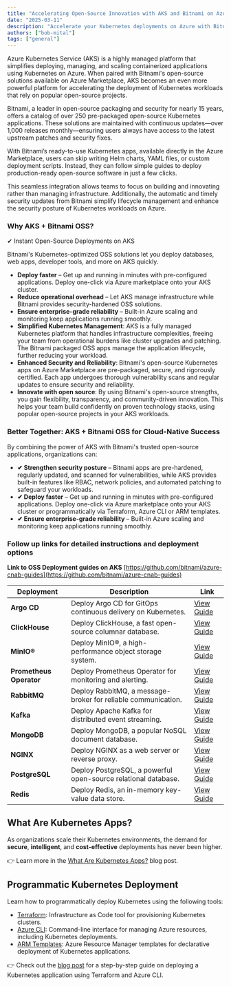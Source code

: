 ```yaml
---
title: "Accelerating Open-Source Innovation with AKS and Bitnami on Azure Marketplace"
date: "2025-03-11"
description: "Accelerate your Kubernetes deployments on Azure with Bitnami’s secure, pre-configured OSS solutions. This guide shows how to use Terraform, Azure CLI, and ARM templates to effortlessly deploy popular OSS offers like Argo CD, ClickHouse, MinIO, Prometheus Operator, RabbitMQ, Kafka, MongoDB, NGINX, PostgreSQL, and Redis—cutting operational overhead and fueling innovation"
authors: ["bob-mital"]
tags: ["general"]
---
```


Azure Kubernetes Service (AKS) is a highly managed platform that simplifies deploying, managing, and scaling containerized applications using Kubernetes on Azure. When paired with Bitnami's open-source solutions available on Azure Marketplace, AKS becomes an even more powerful platform for accelerating the deployment of Kubernetes workloads that rely on popular open-source projects.

<!-- truncate -->

Bitnami, a leader in open-source packaging and security for nearly 15 years, offers a catalog of over 250 pre-packaged open-source Kubernetes applications. These solutions are maintained with continuous updates—over 1,000 releases monthly—ensuring users always have access to the latest upstream patches and security fixes.

With Bitnami’s ready-to-use Kubernetes apps, available directly in the Azure Marketplace, users can skip writing Helm charts, YAML files, or custom deployment scripts. Instead, they can follow simple guides to deploy production-ready open-source software in just a few clicks.

This seamless integration allows teams to focus on building and innovating rather than managing infrastructure. Additionally, the automatic and timely security updates from Bitnami simplify lifecycle management and enhance the security posture of Kubernetes workloads on Azure.

### Why AKS + Bitnami OSS?

✔ Instant Open-Source Deployments on AKS

Bitnami's Kubernetes-optimized OSS solutions let you deploy databases, web apps, developer tools, and more on AKS quickly.

- **Deploy faster** – Get up and running in minutes with pre-configured applications. Deploy one-click via Azure marketplace onto your AKS cluster.
- **Reduce operational overhead** – Let AKS manage infrastructure while Bitnami provides security-hardened OSS solutions.
- **Ensure enterprise-grade reliability** – Built-in Azure scaling and monitoring keep applications running smoothly.
- **Simplified Kubernetes Management**: AKS is a fully managed Kubernetes platform that handles infrastructure complexities, freeing your team from operational burdens like cluster upgrades and patching. The Bitnami packaged OSS apps manage the application lifecycle, further reducing your workload.
- **Enhanced Security and Reliability**: Bitnami's open-source Kubernetes apps on Azure Marketplace are pre-packaged, secure, and rigorously certified. Each app undergoes thorough vulnerability scans and regular updates to ensure security and reliability.
- **Innovate with open source**: By using Bitnami's open-source strengths, you gain flexibility, transparency, and community-driven innovation. This helps your team build confidently on proven technology stacks, using popular open-source projects in your AKS workloads.

### Better Together: AKS + Bitnami OSS for Cloud-Native Success

By combining the power of AKS with Bitnami's trusted open-source applications, organizations can:

- **✔ Strengthen security posture** – Bitnami apps are pre-hardened, regularly updated, and scanned for vulnerabilities, while AKS provides built-in features like RBAC, network policies, and automated patching to safeguard your workloads.
- **✔ Deploy faster** – Get up and running in minutes with pre-configured applications. Deploy one-click via Azure marketplace onto your AKS cluster or programmatically via Terraform, Azure CLI or ARM templates.
- **✔ Ensure enterprise-grade reliability** – Built-in Azure scaling and monitoring keep applications running smoothly.

### Follow up links for detailed instructions and deployment options

**Link to OSS Deployment guides on AKS** [https://github.com/bitnami/azure-cnab-guides](https://github.com/bitnami/azure-cnab-guides)

| Deployment              | Description                                                    | Link                                                                                             |
| ----------------------- | -------------------------------------------------------------- | ------------------------------------------------------------------------------------------------ |
| **Argo CD**             | Deploy Argo CD for GitOps continuous delivery on Kubernetes.   | [View Guide](https://github.com/bitnami/azure-cnab-guides/blob/main/docs/argocd.md)              |
| **ClickHouse**          | Deploy ClickHouse, a fast open-source columnar database.       | [View Guide](https://github.com/bitnami/azure-cnab-guides/blob/main/docs/clickhouse.md)          |
| **MinIO®**              | Deploy MinIO®, a high-performance object storage system.       | [View Guide](https://github.com/bitnami/azure-cnab-guides/blob/main/docs/minio.md)               |
| **Prometheus Operator** | Deploy Prometheus Operator for monitoring and alerting.        | [View Guide](https://github.com/bitnami/azure-cnab-guides/blob/main/docs/prometheus-operator.md) |
| **RabbitMQ**            | Deploy RabbitMQ, a message-broker for reliable communication.  | [View Guide](https://github.com/bitnami/azure-cnab-guides/blob/main/docs/rabbitmq.md)            |
| **Kafka**               | Deploy Apache Kafka for distributed event streaming.           | [View Guide](https://github.com/bitnami/azure-cnab-guides/blob/main/docs/kafka.md)               |
| **MongoDB**             | Deploy MongoDB, a popular NoSQL document database.             | [View Guide](https://github.com/bitnami/azure-cnab-guides/blob/main/docs/mongodb.md)             |
| **NGINX**               | Deploy NGINX as a web server or reverse proxy.                 | [View Guide](https://github.com/bitnami/azure-cnab-guides/blob/main/docs/nginx.md)               |
| **PostgreSQL**          | Deploy PostgreSQL, a powerful open-source relational database. | [View Guide](https://github.com/bitnami/azure-cnab-guides/blob/main/docs/postgresql.md)          |
| **Redis**               | Deploy Redis, an in-memory key-value data store.               | [View Guide](https://github.com/bitnami/azure-cnab-guides/blob/main/docs/redis.md)               |

## What Are Kubernetes Apps?

As organizations scale their Kubernetes environments, the demand for **secure**, **intelligent**, and **cost-effective** deployments has never been higher.

👉 Learn more in the [What Are Kubernetes Apps?](https://techcommunity.microsoft.com/blog/appsonazureblog/deploy-smarter-scale-faster---secure-ai-ready-cost-effective-kubernetes-apps-at-/4363258?previewMessage=true) blog post.

## Programmatic Kubernetes Deployment

Learn how to programmatically deploy Kubernetes using the following tools:

- [Terraform](https://developer.hashicorp.com/terraform/install): Infrastructure as Code tool for provisioning Kubernetes clusters.
- [Azure CLI](https://learn.microsoft.com/cli/azure/install-azure-cli): Command-line interface for managing Azure resources, including Kubernetes deployments.
- [ARM Templates](https://learn.microsoft.com/azure/aks/deploy-application-template): Azure Resource Manager templates for declarative deployment of Kubernetes applications.

👉 Check out the [blog post](https://techcommunity.microsoft.com/blog/AzureArcBlog/deploy-a-kubernetes-application-programmatically-using-terraform-and-cli/4357388) for a step-by-step guide on deploying a Kubernetes application using Terraform and Azure CLI.
